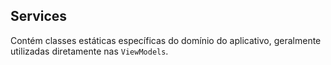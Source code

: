 ## Services
Contém classes estáticas específicas do domínio do aplicativo, geralmente utilizadas diretamente nas `ViewModels`.
